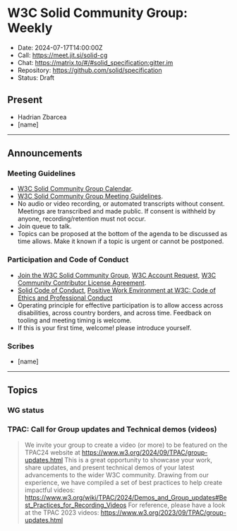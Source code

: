 # W3C Solid Community Group: Weekly

* Date: 2024-07-17T14:00:00Z
* Call: https://meet.jit.si/solid-cg
* Chat: https://matrix.to/#/#solid_specification:gitter.im
* Repository: https://github.com/solid/specification
* Status: Draft


## Present

* Hadrian Zbarcea
* [name]

---

## Announcements

### Meeting Guidelines
* [W3C Solid Community Group Calendar](https://www.w3.org/groups/cg/solid/calendar).
* [W3C Solid Community Group Meeting Guidelines](https://github.com/w3c-cg/solid/blob/main/meetings/README.md).
* No audio or video recording, or automated transcripts without consent. Meetings are transcribed and made public. If consent is withheld by anyone, recording/retention must not occur.
* Join queue to talk.
* Topics can be proposed at the bottom of the agenda to be discussed as time allows. Make it known if a topic is urgent or cannot be postponed.

### Participation and Code of Conduct
* [Join the W3C Solid Community Group](https://www.w3.org/community/solid/join), [W3C Account Request](http://www.w3.org/accounts/request), [W3C Community Contributor License Agreement](https://www.w3.org/community/about/agreements/cla/).
* [Solid Code of Conduct](https://github.com/solid/process/blob/main/code-of-conduct.md), [Positive Work Environment at W3C: Code of Ethics and Professional Conduct](https://www.w3.org/Consortium/cepc/)
* Operating principle for effective participation is to allow access across disabilities, across country borders, and across time. Feedback on tooling and meeting timing is welcome.
* If this is your first time, welcome! please introduce yourself.

### Scribes

* [name]

---

## Topics

### WG status

### TPAC: Call for Group updates and Technical demos (videos)
> We invite your group to create a video (or more) to be featured on the TPAC24 website at https://www.w3.org/2024/09/TPAC/group-updates.html
This is a great opportunity to showcase your work, share updates, and present technical demos of your latest advancements to the wider W3C community.
Drawing from our experience, we have compiled a set of best practices to help create impactful videos:
https://www.w3.org/wiki/TPAC/2024/Demos_and_Group_updates#Best_Practices_for_Recording_Videos
For reference, please have a look at the TPAC 2023 videos: https://www.w3.org/2023/09/TPAC/group-updates.html



